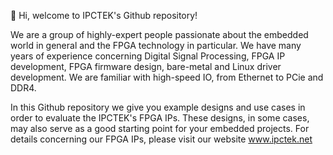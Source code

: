 <!---
ipctek/ipctek is a ✨ special ✨ repository because its `README.md` (this file) appears on your GitHub profile.
You can click the Preview link to take a look at your changes.
--->
👋 Hi, welcome to IPCTEK's Github repository!

We are a group of highly-expert people passionate about the embedded world in general and the FPGA technology in particular.
We have many years of experience concerning Digital Signal Processing, FPGA IP development, FPGA firmware design, bare-metal 
and Linux driver development. We are familiar with high-speed IO, from Ethernet to PCie and DDR4.

In this Github repository we give you example designs and use cases in order to evaluate the IPCTEK's FPGA IPs. These designs,
in some cases, may also serve as a good starting point for your embedded projects. For details concerning our FPGA IPs, please
visit our website www.ipctek.net
